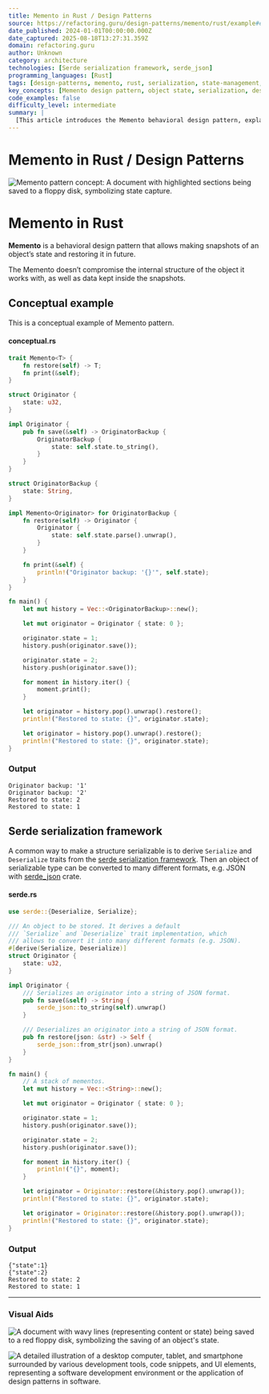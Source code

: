 ```yaml
---
title: Memento in Rust / Design Patterns
source: https://refactoring.guru/design-patterns/memento/rust/example#example-0
date_published: 2024-01-01T00:00:00.000Z
date_captured: 2025-08-18T13:27:31.359Z
domain: refactoring.guru
author: Unknown
category: architecture
technologies: [Serde serialization framework, serde_json]
programming_languages: [Rust]
tags: [design-patterns, memento, rust, serialization, state-management, behavioral-patterns, data-snapshot, object-state]
key_concepts: [Memento design pattern, object state, serialization, deserialization, traits (Rust), data snapshots, state restoration]
code_examples: false
difficulty_level: intermediate
summary: |
  [This article introduces the Memento behavioral design pattern, explaining its purpose of allowing an object's state to be saved and restored without compromising its internal structure. It provides two practical examples implemented in Rust. The first demonstrates a conceptual Memento pattern using custom traits and structs, while the second showcases a more robust implementation leveraging the Serde serialization framework for efficient state persistence. Both examples illustrate how to capture and restore the state of an `Originator` object, highlighting the pattern's utility in managing historical states or implementing undo/redo functionalities.]
---
```

# Memento in Rust / Design Patterns

![Memento pattern concept: A document with highlighted sections being saved to a floppy disk, symbolizing state capture.](/images/patterns/cards/memento-mini.png?id=8b2ea4dc2c5d15775a654808cc9de099)

# **Memento** in Rust

**Memento** is a behavioral design pattern that allows making snapshots of an object’s state and restoring it in future.

The Memento doesn’t compromise the internal structure of the object it works with, as well as data kept inside the snapshots.

## Conceptual example

This is a conceptual example of Memento pattern.

#### **conceptual.rs**

```rust
trait Memento<T> {
    fn restore(self) -> T;
    fn print(&self);
}

struct Originator {
    state: u32,
}

impl Originator {
    pub fn save(&self) -> OriginatorBackup {
        OriginatorBackup {
            state: self.state.to_string(),
        }
    }
}

struct OriginatorBackup {
    state: String,
}

impl Memento<Originator> for OriginatorBackup {
    fn restore(self) -> Originator {
        Originator {
            state: self.state.parse().unwrap(),
        }
    }

    fn print(&self) {
        println!("Originator backup: '{}'", self.state);
    }
}

fn main() {
    let mut history = Vec::<OriginatorBackup>::new();

    let mut originator = Originator { state: 0 };

    originator.state = 1;
    history.push(originator.save());

    originator.state = 2;
    history.push(originator.save());

    for moment in history.iter() {
        moment.print();
    }

    let originator = history.pop().unwrap().restore();
    println!("Restored to state: {}", originator.state);

    let originator = history.pop().unwrap().restore();
    println!("Restored to state: {}", originator.state);
}
```

### Output

```
Originator backup: '1'
Originator backup: '2'
Restored to state: 2
Restored to state: 1
```

## Serde serialization framework

A common way to make a structure serializable is to derive `Serialize` and `Deserialize` traits from the [serde serialization framework](https://crates.io/crates/serde). Then an object of serializable type can be converted to many different formats, e.g. JSON with [serde_json](https://crates.io/crates/serde_json) crate.

#### **serde.rs**

```rust
use serde::{Deserialize, Serialize};

/// An object to be stored. It derives a default
/// `Serialize` and `Deserialize` trait implementation, which
/// allows to convert it into many different formats (e.g. JSON).
#[derive(Serialize, Deserialize)]
struct Originator {
    state: u32,
}

impl Originator {
    /// Serializes an originator into a string of JSON format.
    pub fn save(&self) -> String {
        serde_json::to_string(self).unwrap()
    }

    /// Deserializes an originator into a string of JSON format.
    pub fn restore(json: &str) -> Self {
        serde_json::from_str(json).unwrap()
    }
}

fn main() {
    // A stack of mementos.
    let mut history = Vec::<String>::new();

    let mut originator = Originator { state: 0 };

    originator.state = 1;
    history.push(originator.save());

    originator.state = 2;
    history.push(originator.save());

    for moment in history.iter() {
        println!("{}", moment);
    }

    let originator = Originator::restore(&history.pop().unwrap());
    println!("Restored to state: {}", originator.state);

    let originator = Originator::restore(&history.pop().unwrap());
    println!("Restored to state: {}", originator.state);
}
```

### Output

```
{"state":1}
{"state":2}
Restored to state: 2
Restored to state: 1
```

---

### Visual Aids

![A document with wavy lines (representing content or state) being saved to a red floppy disk, symbolizing the saving of an object's state.](/images/patterns/cards/memento-mini.png?id=8b2ea4dc2c5d15775a654808cc9de099)

![A detailed illustration of a desktop computer, tablet, and smartphone surrounded by various development tools, code snippets, and UI elements, representing a software development environment or the application of design patterns in software.](/images/patterns/banners/examples-ide.png?id=3115b4b548fb96b75974e2de8f4f49bc)